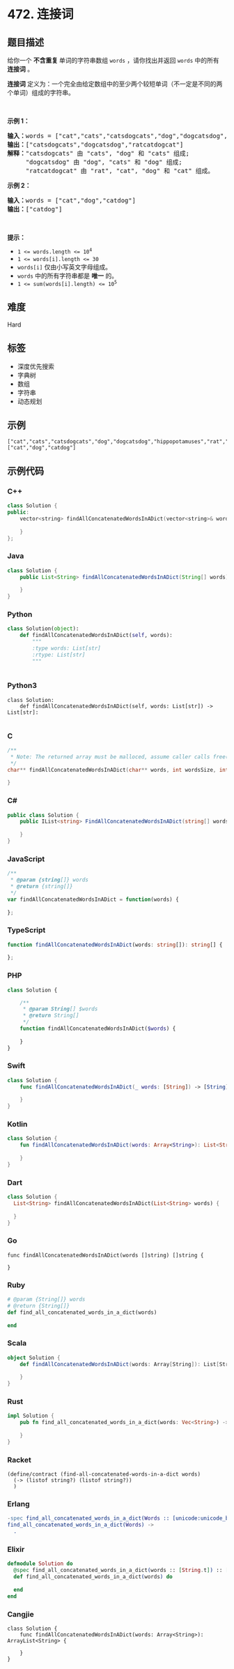 # 472. 连接词

## 题目描述

<p>给你一个 <strong>不含重复 </strong>单词的字符串数组 <code>words</code> ，请你找出并返回 <code>words</code> 中的所有 <strong>连接词</strong> 。</p>

<p><strong>连接词</strong> 定义为：一个完全由给定数组中的至少两个较短单词（不一定是不同的两个单词）组成的字符串。</p>

<p>&nbsp;</p>

<p><strong>示例 1：</strong></p>

<pre>
<strong>输入：</strong>words = ["cat","cats","catsdogcats","dog","dogcatsdog","hippopotamuses","rat","ratcatdogcat"]
<strong>输出：</strong>["catsdogcats","dogcatsdog","ratcatdogcat"]
<strong>解释：</strong>"catsdogcats" 由 "cats", "dog" 和 "cats" 组成; 
     "dogcatsdog" 由 "dog", "cats" 和 "dog" 组成; 
     "ratcatdogcat" 由 "rat", "cat", "dog" 和 "cat" 组成。
</pre>

<p><strong>示例 2：</strong></p>

<pre>
<strong>输入：</strong>words = ["cat","dog","catdog"]
<strong>输出：</strong>["catdog"]</pre>

<p>&nbsp;</p>

<p><strong>提示：</strong></p>

<ul>
	<li><code>1 &lt;= words.length &lt;= 10<sup>4</sup></code></li>
	<li><code>1 &lt;= words[i].length &lt;= 30</code></li>
	<li><code>words[i]</code>&nbsp;仅由小写英文字母组成。&nbsp;</li>
	<li><code>words</code>&nbsp;中的所有字符串都是 <strong>唯一</strong> 的。</li>
	<li><code>1 &lt;= sum(words[i].length) &lt;= 10<sup>5</sup></code></li>
</ul>


## 难度

Hard

## 标签

- 深度优先搜索
- 字典树
- 数组
- 字符串
- 动态规划

## 示例

```
["cat","cats","catsdogcats","dog","dogcatsdog","hippopotamuses","rat","ratcatdogcat"]
["cat","dog","catdog"]
```

## 示例代码

### C++

```cpp
class Solution {
public:
    vector<string> findAllConcatenatedWordsInADict(vector<string>& words) {
        
    }
};
```

### Java

```java
class Solution {
    public List<String> findAllConcatenatedWordsInADict(String[] words) {
        
    }
}
```

### Python

```python
class Solution(object):
    def findAllConcatenatedWordsInADict(self, words):
        """
        :type words: List[str]
        :rtype: List[str]
        """
        
```

### Python3

```python3
class Solution:
    def findAllConcatenatedWordsInADict(self, words: List[str]) -> List[str]:
        
```

### C

```c
/**
 * Note: The returned array must be malloced, assume caller calls free().
 */
char** findAllConcatenatedWordsInADict(char** words, int wordsSize, int* returnSize) {
    
}
```

### C#

```csharp
public class Solution {
    public IList<string> FindAllConcatenatedWordsInADict(string[] words) {
        
    }
}
```

### JavaScript

```javascript
/**
 * @param {string[]} words
 * @return {string[]}
 */
var findAllConcatenatedWordsInADict = function(words) {
    
};
```

### TypeScript

```typescript
function findAllConcatenatedWordsInADict(words: string[]): string[] {
    
};
```

### PHP

```php
class Solution {

    /**
     * @param String[] $words
     * @return String[]
     */
    function findAllConcatenatedWordsInADict($words) {
        
    }
}
```

### Swift

```swift
class Solution {
    func findAllConcatenatedWordsInADict(_ words: [String]) -> [String] {
        
    }
}
```

### Kotlin

```kotlin
class Solution {
    fun findAllConcatenatedWordsInADict(words: Array<String>): List<String> {
        
    }
}
```

### Dart

```dart
class Solution {
  List<String> findAllConcatenatedWordsInADict(List<String> words) {
    
  }
}
```

### Go

```golang
func findAllConcatenatedWordsInADict(words []string) []string {
    
}
```

### Ruby

```ruby
# @param {String[]} words
# @return {String[]}
def find_all_concatenated_words_in_a_dict(words)
    
end
```

### Scala

```scala
object Solution {
    def findAllConcatenatedWordsInADict(words: Array[String]): List[String] = {
        
    }
}
```

### Rust

```rust
impl Solution {
    pub fn find_all_concatenated_words_in_a_dict(words: Vec<String>) -> Vec<String> {
        
    }
}
```

### Racket

```racket
(define/contract (find-all-concatenated-words-in-a-dict words)
  (-> (listof string?) (listof string?))
  )
```

### Erlang

```erlang
-spec find_all_concatenated_words_in_a_dict(Words :: [unicode:unicode_binary()]) -> [unicode:unicode_binary()].
find_all_concatenated_words_in_a_dict(Words) ->
  .
```

### Elixir

```elixir
defmodule Solution do
  @spec find_all_concatenated_words_in_a_dict(words :: [String.t]) :: [String.t]
  def find_all_concatenated_words_in_a_dict(words) do
    
  end
end
```

### Cangjie

```cangjie
class Solution {
    func findAllConcatenatedWordsInADict(words: Array<String>): ArrayList<String> {

    }
}
```

